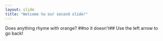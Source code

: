 ```yaml
---
layout: slide
title: "Welcome to our second slide!"
---
```

Does anything rhyme with orange? ##no it doesn't##
Use the left arrow to go back!

